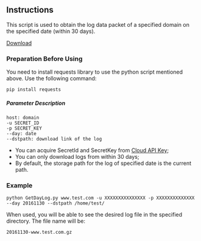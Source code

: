 ## Instructions
This script is used to obtain the log data packet of a specified domain on the specified date (within 30 days).

[Download](https://mc.qcloudimg.com/static/archive/b958077bcfeb0a4a35995f4790a91f7c/GetDayLog.zip)


### Preparation Before Using
You need to install requests library to use the python script mentioned above. Use the following command:
```
pip install requests
```

##### Parameter Description

```
host: domain
-u SECRET_ID
-p SECRET_KEY
--day: date
--dstpath: download link of the log
```

+ You can acquire SecretId and SecretKey from [Cloud API Key](https://console.cloud.tencent.com/capi);
+ You can only download logs from within 30 days;
+ By default, the storage path for the log of specified date is the current path.


### Example

```
python GetDayLog.py www.test.com -u XXXXXXXXXXXXXXX -p XXXXXXXXXXXXXX --day 20161130 --dstpath /home/test/
```

When used, you will be able to see the desired log file in the specified directory. The file name will be:

```
20161130-www.test.com.gz
```


